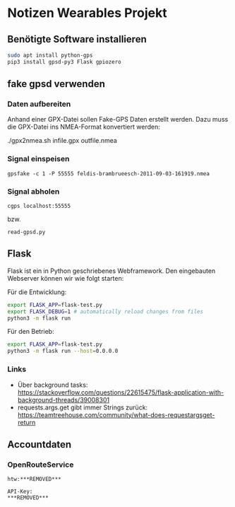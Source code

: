 # Notizen Wearables Projekt

## Benötigte Software installieren

```bash
sudo apt install python-gps
pip3 install gpsd-py3 Flask gpiozero
```

## fake gpsd verwenden

### Daten aufbereiten

Anhand einer GPX-Datei sollen Fake-GPS Daten erstellt werden. Dazu muss die GPX-Datei ins NMEA-Format konvertiert werden:

   ./gpx2nmea.sh infile.gpx outfile.nmea 

### Signal einspeisen

    gpsfake -c 1 -P 55555 feldis-brambrueesch-2011-09-03-161919.nmea

### Signal abholen

    cgps localhost:55555

bzw.

    read-gpsd.py
   

## Flask

Flask ist ein in Python geschriebenes Webframework. Den eingebauten Webserver können wir wie folgt starten:

Für die Entwicklung:


```bash
export FLASK_APP=flask-test.py
export FLASK_DEBUG=1 # automatically reload changes from files
python3 -m flask run
```

Für den Betrieb:


```bash
export FLASK_APP=flask-test.py
python3 -m flask run --host=0.0.0.0
```

### Links

- Über background tasks: https://stackoverflow.com/questions/22615475/flask-application-with-background-threads/39008301
- requests.args.get gibt immer Strings zurück: https://teamtreehouse.com/community/what-does-requestargsget-return

## Accountdaten

### OpenRouteService

```
htw:***REMOVED***

API-Key:
***REMOVED***
```


